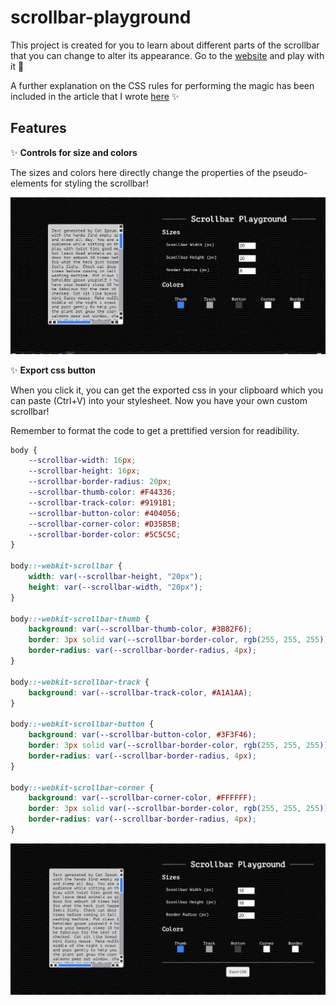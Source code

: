# scrollbar-playground

This project is created for you to learn about different parts of the scrollbar that you can change to alter its appearance. Go to the [website](https://lyqht.github.io/scrollbar-playground/) and play with it 🧡

A further explanation on the CSS rules for performing the magic has been included in the article that I wrote [here](https://esteetey.dev/make-your-website-stand-out-with-a-custom-scrollbar) ✨ 

## Features

✨ **Controls for size and colors**

The sizes and colors here directly change the properties of the pseudo-elements for styling the scrollbar!

![](screenshots/v1.0.0-scrollbar-playground-demo.gif)

✨ **Export css button**

When you click it, you can get the exported css in your clipboard which you can paste (Ctrl+V) into your stylesheet. Now you have your own custom scrollbar! 

Remember to format the code to get a prettified version for readibility. 

```css
body {
    --scrollbar-width: 16px;
    --scrollbar-height: 16px;
    --scrollbar-border-radius: 20px;
    --scrollbar-thumb-color: #F44336;
    --scrollbar-track-color: #9191B1;
    --scrollbar-button-color: #404056;
    --scrollbar-corner-color: #D35B5B;
    --scrollbar-border-color: #5C5C5C;
}

body::-webkit-scrollbar {
    width: var(--scrollbar-height, "20px");
    height: var(--scrollbar-width, "20px");
}

body::-webkit-scrollbar-thumb {
    background: var(--scrollbar-thumb-color, #3B82F6);
    border: 3px solid var(--scrollbar-border-color, rgb(255, 255, 255));
    border-radius: var(--scrollbar-border-radius, 4px);
}

body::-webkit-scrollbar-track {
    background: var(--scrollbar-track-color, #A1A1AA);
}

body::-webkit-scrollbar-button {
    background: var(--scrollbar-button-color, #3F3F46);
    border: 3px solid var(--scrollbar-border-color, rgb(255, 255, 255));
    border-radius: var(--scrollbar-border-radius, 4px);
}

body::-webkit-scrollbar-corner {
    background: var(--scrollbar-corner-color, #FFFFFF);
    border: 3px solid var(--scrollbar-border-color, rgb(255, 255, 255));
    border-radius: var(--scrollbar-border-radius, 4px);
}
```

![](screenshots/v1.0.1%20scrollbar%20playground.png)


